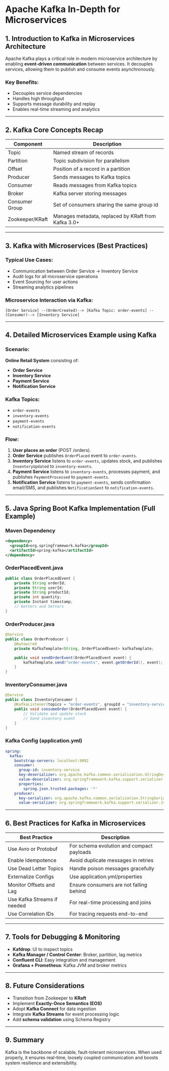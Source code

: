 # Apache Kafka In-Depth for Microservices

## 1. Introduction to Kafka in Microservices Architecture
Apache Kafka plays a critical role in modern microservice architecture by enabling **event-driven communication** between services. It decouples services, allowing them to publish and consume events asynchronously.

### Key Benefits:
- Decouples service dependencies
- Handles high throughput
- Supports message durability and replay
- Enables real-time streaming and analytics

---

## 2. Kafka Core Concepts Recap

| Component         | Description |
|------------------|-------------|
| Topic            | Named stream of records |
| Partition        | Topic subdivision for parallelism |
| Offset           | Position of a record in a partition |
| Producer         | Sends messages to Kafka topics |
| Consumer         | Reads messages from Kafka topics |
| Broker           | Kafka server storing messages |
| Consumer Group   | Set of consumers sharing the same group id |
| Zookeeper/KRaft  | Manages metadata, replaced by KRaft from Kafka 3.0+ |

---

## 3. Kafka with Microservices (Best Practices)

### Typical Use Cases:
- Communication between Order Service -> Inventory Service
- Audit logs for all microservice operations
- Event Sourcing for user actions
- Streaming analytics pipelines

### Microservice Interaction via Kafka:
```
[Order Service] --(OrderCreated)--> [Kafka Topic: order-events] --(Consumer)--> [Inventory Service]
```

---

## 4. Detailed Microservices Example using Kafka

### Scenario:
**Online Retail System** consisting of:
- **Order Service**
- **Inventory Service**
- **Payment Service**
- **Notification Service**

### Kafka Topics:
- `order-events`
- `inventory-events`
- `payment-events`
- `notification-events`

### Flow:
1. **User places an order** (POST /orders).
2. **Order Service** publishes `OrderPlaced` event to `order-events`.
3. **Inventory Service** listens to `order-events`, updates stock, and publishes `InventoryUpdated` to `inventory-events`.
4. **Payment Service** listens to `inventory-events`, processes payment, and publishes `PaymentProcessed` to `payment-events`.
5. **Notification Service** listens to `payment-events`, sends confirmation email/SMS, and publishes `NotificationSent` to `notification-events`.

---

## 5. Java Spring Boot Kafka Implementation (Full Example)

### Maven Dependency
```xml
<dependency>
  <groupId>org.springframework.kafka</groupId>
  <artifactId>spring-kafka</artifactId>
</dependency>
```

### OrderPlacedEvent.java
```java
public class OrderPlacedEvent {
    private String orderId;
    private String userId;
    private String productId;
    private int quantity;
    private Instant timestamp;
    // Getters and Setters
}
```

### OrderProducer.java
```java
@Service
public class OrderProducer {
    @Autowired
    private KafkaTemplate<String, OrderPlacedEvent> kafkaTemplate;

    public void sendOrderEvent(OrderPlacedEvent event) {
        kafkaTemplate.send("order-events", event.getOrderId(), event);
    }
}
```

### InventoryConsumer.java
```java
@Service
public class InventoryConsumer {
    @KafkaListener(topics = "order-events", groupId = "inventory-service")
    public void consumeOrder(OrderPlacedEvent event) {
        // Validate and update stock
        // Send inventory event
    }
}
```

### Kafka Config (application.yml)
```yaml
spring:
  kafka:
    bootstrap-servers: localhost:9092
    consumer:
      group-id: inventory-service
      key-deserializer: org.apache.kafka.common.serialization.StringDeserializer
      value-deserializer: org.springframework.kafka.support.serializer.JsonDeserializer
      properties:
        spring.json.trusted.packages: '*'
    producer:
      key-serializer: org.apache.kafka.common.serialization.StringSerializer
      value-serializer: org.springframework.kafka.support.serializer.JsonSerializer
```

---

## 6. Best Practices for Kafka in Microservices

| Best Practice                      | Description |
|-----------------------------------|-------------|
| Use Avro or Protobuf              | For schema evolution and compact payloads |
| Enable Idempotence                | Avoid duplicate messages in retries |
| Use Dead Letter Topics            | Handle poison messages gracefully |
| Externalize Configs               | Use application.yml/properties |
| Monitor Offsets and Lag           | Ensure consumers are not falling behind |
| Use Kafka Streams if needed       | For real-time processing and joins |
| Use Correlation IDs               | For tracing requests end-to-end |

---

## 7. Tools for Debugging & Monitoring
- **Kafdrop**: UI to inspect topics
- **Kafka Manager / Control Center**: Broker, partition, lag metrics
- **Confluent CLI**: Easy integration and management
- **Grafana + Prometheus**: Kafka JVM and broker metrics

---

## 8. Future Considerations
- Transition from Zookeeper to **KRaft**
- Implement **Exactly-Once Semantics (EOS)**
- Adopt **Kafka Connect** for data ingestion
- Integrate **Kafka Streams** for event processing logic
- Add **schema validation** using Schema Registry

---

## 9. Summary
Kafka is the backbone of scalable, fault-tolerant microservices. When used properly, it ensures real-time, loosely coupled communication and boosts system resilience and extensibility.

